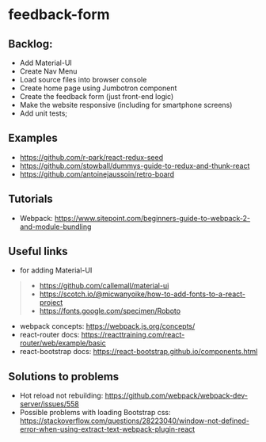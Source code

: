 # feedback-form

## Backlog:
* Add Material-UI
* Create Nav Menu
* Load source files into browser console
* Create home page using Jumbotron component
* Create the feedback form (just front-end logic)
* Make the website responsive (including for smartphone screens)
* Add unit tests;

## Examples
* https://github.com/r-park/react-redux-seed
* https://github.com/stowball/dummys-guide-to-redux-and-thunk-react
* https://github.com/antoinejaussoin/retro-board

## Tutorials
* Webpack: https://www.sitepoint.com/beginners-guide-to-webpack-2-and-module-bundling

## Useful links
* for adding Material-UI
>* https://github.com/callemall/material-ui
>* https://scotch.io/@micwanyoike/how-to-add-fonts-to-a-react-project
>* https://fonts.google.com/specimen/Roboto
* webpack concepts: https://webpack.js.org/concepts/
* react-router docs: https://reacttraining.com/react-router/web/example/basic
* react-bootstrap docs: https://react-bootstrap.github.io/components.html

## Solutions to problems
* Hot reload not rebuilding: https://github.com/webpack/webpack-dev-server/issues/558
* Possible problems with loading Bootstrap css: https://stackoverflow.com/questions/28223040/window-not-defined-error-when-using-extract-text-webpack-plugin-react
